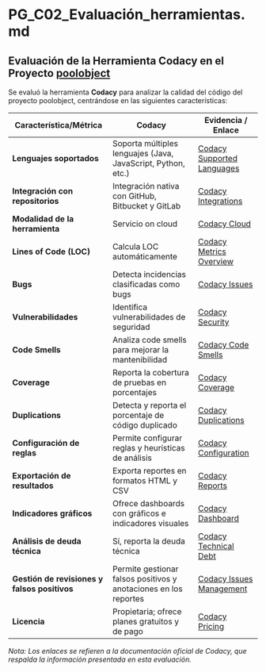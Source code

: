 # PG_C02_Evaluación_herramientas.md

## Evaluación de la Herramienta Codacy en el Proyecto [poolobject](https://github.com/Guillefer10/poolobject)

Se evaluó la herramienta **Codacy** para analizar la calidad del código del proyecto poolobject, centrándose en las siguientes características:

| Característica/Métrica                    | Codacy                                                     | Evidencia / Enlace                                                                 |
|-------------------------------------------|------------------------------------------------------------|------------------------------------------------------------------------------------|
| **Lenguajes soportados**                  | Soporta múltiples lenguajes (Java, JavaScript, Python, etc.) | [Codacy Supported Languages](https://docs.codacy.com/languages/)                   |
| **Integración con repositorios**          | Integración nativa con GitHub, Bitbucket y GitLab            | [Codacy Integrations](https://docs.codacy.com/getting-started/integrations/)         |
| **Modalidad de la herramienta**           | Servicio on cloud                                          | [Codacy Cloud](https://www.codacy.com)                                               |
| **Lines of Code (LOC)**                   | Calcula LOC automáticamente                                | [Codacy Metrics Overview](https://docs.codacy.com/analysis/overview/)                |
| **Bugs**                                  | Detecta incidencias clasificadas como bugs                 | [Codacy Issues](https://docs.codacy.com/analysis/issues/)                           |
| **Vulnerabilidades**                      | Identifica vulnerabilidades de seguridad                   | [Codacy Security](https://docs.codacy.com/security/)                                |
| **Code Smells**                           | Analiza code smells para mejorar la mantenibilidad         | [Codacy Code Smells](https://docs.codacy.com/analysis/code-smells/)                  |
| **Coverage**                              | Reporta la cobertura de pruebas en porcentajes             | [Codacy Coverage](https://docs.codacy.com/analysis/coverage/)                        |
| **Duplications**                          | Detecta y reporta el porcentaje de código duplicado         | [Codacy Duplications](https://docs.codacy.com/analysis/duplication/)                  |
| **Configuración de reglas**               | Permite configurar reglas y heurísticas de análisis          | [Codacy Configuration](https://docs.codacy.com/configuration/)                       |
| **Exportación de resultados**             | Exporta reportes en formatos HTML y CSV                    | [Codacy Reports](https://docs.codacy.com/analysis/reports/)                          |
| **Indicadores gráficos**                  | Ofrece dashboards con gráficos e indicadores visuales      | [Codacy Dashboard](https://docs.codacy.com/)                                         |
| **Análisis de deuda técnica**             | Sí, reporta la deuda técnica                               | [Codacy Technical Debt](https://docs.codacy.com/analysis/debt/)                      |
| **Gestión de revisiones y falsos positivos**| Permite gestionar falsos positivos y anotaciones en los reportes | [Codacy Issues Management](https://docs.codacy.com/analysis/issues/)            |
| **Licencia**                              | Propietaria; ofrece planes gratuitos y de pago             | [Codacy Pricing](https://www.codacy.com/pricing)                                     |

*Nota: Los enlaces se refieren a la documentación oficial de Codacy, que respalda la información presentada en esta evaluación.*
